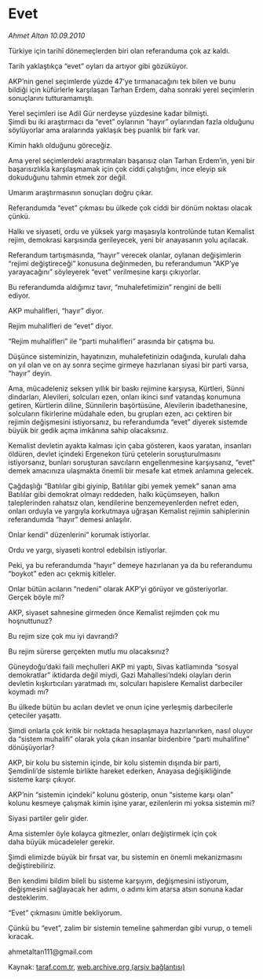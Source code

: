 # Evet

*Ahmet Altan 10.09.2010*

<div class="yazi"><p>Türkiye için tarihî dönemeçlerden biri olan referanduma çok az kaldı.</p>
<p>Tarih yaklaştıkça “evet” oyları da artıyor gibi gözüküyor.</p>
<p>AKP’nin genel seçimlerde yüzde 47’ye tırmanacağını tek bilen ve bunu bildiği için küfürlerle karşılaşan Tarhan Erdem, daha sonraki yerel seçimlerin sonuçlarını tutturamamıştı.</p>
<p>Yerel seçimleri ise Adil Gür nerdeyse yüzdesine kadar bilmişti.<br/>Şimdi bu iki araştırmacı da “evet” oylarının “hayır” oylarından fazla olduğunu söylüyorlar ama aralarında yaklaşık beş puanlık bir fark var.</p>
<p>Kimin haklı olduğunu göreceğiz.</p>
<p>Ama yerel seçimlerdeki araştırmaları başarısız olan Tarhan Erdem’in, yeni bir başarısızlıkla karşılaşmamak için çok ciddi çalıştığını, ince eleyip sık dokuduğunu tahmin etmek zor değil.</p>
<p>Umarım araştırmasının sonuçları doğru çıkar.</p>
<p>Referandumda “evet” çıkması bu ülkede çok ciddi bir dönüm noktası olacak çünkü.</p>
<p>Halkı ve siyaseti, ordu ve yüksek yargı maşasıyla kontrolünde tutan Kemalist rejim, demokrasi karşısında gerileyecek, yeni bir anayasanın yolu açılacak.</p>
<p>Referandum tartışmasında, “hayır” verecek olanlar, oylanan değişimlerin “rejimi değiştireceği” konusuna değinmeden, bu referandumun “AKP’ye yarayacağını” söyleyerek “evet” verilmesine karşı çıkıyorlar.</p>
<p>Bu referandumda aldığımız tavır, “muhalefetimizin” rengini de belli <br/>ediyor.</p>
<p>AKP muhalifleri, “hayır” diyor.</p>
<p>Rejim muhalifleri de “evet” diyor.</p>
<p>“Rejim muhalifleri” ile “parti muhalifleri” arasında bir çatışma bu.</p>
<p>Düşünce sisteminizin, hayatınızın, muhalefetinizin odağında, kurulalı daha on yıl olan ve on ay sonra seçime girmeye hazırlanan siyasi bir parti varsa, “hayır” deyin.</p>
<p>Ama, mücadeleniz seksen yıllık bir baskı rejimine karşıysa, Kürtleri, Sünni dindarları, Alevileri, solcuları ezen, onları ikinci sınıf vatandaş konumuna getiren, Kürtlerin diline, Sünnilerin başörtüsüne, Alevilerin ibadethanesine, solcuların fikirlerine müdahale eden, bu grupları ezen, acı çektiren bir rejimin değişmesini istiyorsanız, bu referandumda “evet” diyerek sistemde büyük bir gedik açma imkânına sahip olacaksınız.</p>
<p>Kemalist devletin ayakta kalması için çaba gösteren, kaos yaratan, insanları öldüren, devlet içindeki Ergenekon türü çetelerin soruşturulmasını istiyorsanız, bunları soruşturan savcıların engellenmesine karşıysanız, “evet” demek amacınıza ulaşmakta önemli bir mesafe kat etmek anlamına gelecek.</p>
<p>Çağdaşlığı “Batılılar gibi giyinip, Batılılar gibi yemek yemek” sanan ama Batılılar gibi demokrat olmayı reddeden, halkı küçümseyen, halkın taleplerinden rahatsız olan, kendilerine benzemeyenlerden nefret eden, onları orduyla ve yargıyla korkutmaya uğraşan Kemalist rejimin sahiplerinin referandumda “hayır” demesi anlaşılır.</p>
<p>Onlar kendi” düzenlerini” korumak istiyorlar.</p>
<p>Ordu ve yargı, siyaseti kontrol edebilsin istiyorlar.</p>
<p>Peki, ya bu referandumda “hayır” demeye hazırlanan ya da bu referandumu “boykot” eden acı çekmiş kitleler.</p>
<p>Onlar bütün acıların “nedeni” olarak AKP’yi görüyor ve gösteriyorlar.<br/>Gerçek böyle mi?</p>
<p>AKP, siyaset sahnesine girmeden önce Kemalist rejimden çok mu hoşnuttunuz?</p>
<p>Bu rejim size çok mu iyi davrandı?</p>
<p>Bu rejim sürerse gerçekten mutlu mu olacaksınız?</p>
<p>Güneydoğu’daki faili meçhulleri AKP mi yaptı, Sivas katliamında “sosyal demokratlar” iktidarda değil miydi, Gazi Mahallesi’ndeki olayları derin devletin kışkırtıcıları yaratmadı mı, solcuları hapislere Kemalist darbeciler koymadı mı?</p>
<p>Bu ülkede bütün bu acıları devlet ve onun içine yerleşmiş darbecilerle çeteciler yaşattı.</p>
<p>Şimdi onlarla çok kritik bir noktada hesaplaşmaya hazırlanırken, nasıl oluyor da “sistem muhalifi” olarak yola çıkan insanlar birdenbire “parti muhalifine” dönüşüyorlar?</p>
<p>AKP, bir kolu bu sistemin içinde, bir kolu sistemin dışında bir parti, Şemdinli’de sistemle birlikte hareket ederken, Anayasa değişikliğinde sisteme karşı çıkıyor.</p>
<p>AKP’nin “sistemin içindeki” kolunu gösterip, onun “sisteme karşı olan” kolunu kesmeye çalışmak kimin işine yarar, ezilenlerin mi yoksa sistemin mi?</p>
<p>Siyasi partiler gelir gider.</p>
<p>Ama sistemler öyle kolayca gitmezler, onları değiştirmek için çok <br/>daha büyük mücadeleler gerekir.</p>
<p>Şimdi elimizde büyük bir fırsat var, bu sistemin en önemli mekanizmasını değiştirebiliriz.</p>
<p>Ben kendimi bildim bileli bu sisteme karşıyım, değişmesini istiyorum, değişmesini sağlayacak her adımı, o adımı kim atarsa atsın sonuna kadar desteklerim.</p>
<p>“Evet” çıkmasını ümitle bekliyorum.</p>
<p>Çünkü bu “evet”, zalim bir sistemin temeline şahmerdan gibi vurup, o temeli kıracak.</p>
<p>ahmetaltan111@gmail.com<br/></p></div>

Kaynak: [taraf.com.tr](http://www.taraf.com.tr:80/ahmet-altan/makale-evet.htm), [web.archive.org (arşiv bağlantısı)](http://web.archive.org/web/20100912162936/http://www.taraf.com.tr:80/ahmet-altan/makale-evet.htm)
